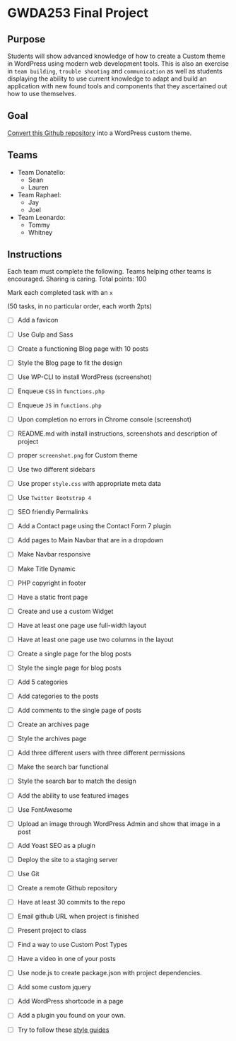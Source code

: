 # GWDA253 Final Project

## Purpose 
Students will show advanced knowledge of how to create a Custom theme in WordPress using modern web development tools. This is also an exercise in `team building`, `trouble shooting` and `communication` as well as students displaying the ability to use current knowledge to adapt and build an application with new found tools and components that they ascertained out how to use themselves.

## Goal
[Convert this Github repository](https://github.com/kingluddite/bhs-static) into a WordPress custom theme. 

## Teams
* Team Donatello:
    - Sean
    - Lauren
* Team Raphael:
    - Jay
    - Joel
* Team Leonardo:
    - Tommy
    - Whitney

## Instructions
Each team must complete the following. Teams helping other teams is encouraged. Sharing is caring.
Total points: 100

Mark each completed task with an `x`

(50 tasks, in no particular order, each worth 2pts)

* [ ] Add a favicon
* [ ] Use Gulp and Sass
* [ ] Create a functioning Blog page with 10 posts
* [ ] Style the Blog page to fit the design
* [ ] Use WP-CLI to install WordPress (screenshot)
* [ ] Enqueue `CSS` in `functions.php`
* [ ] Enqueue `JS` in `functions.php`
* [ ] Upon completion no errors in Chrome console (screenshot)
* [ ] README.md with install instructions, screenshots and description of project
* [ ] proper `screenshot.png` for Custom theme
* [ ] Use two different sidebars
* [ ] Use proper `style.css` with appropriate meta data
* [ ] Use `Twitter Bootstrap 4`
* [ ] SEO friendly Permalinks
* [ ] Add a Contact page using the Contact Form 7 plugin
* [ ] Add pages to Main Navbar that are in a dropdown
* [ ] Make Navbar responsive
* [ ] Make Title Dynamic
* [ ] PHP copyright in footer
* [ ] Have a static front page
* [ ] Create and use a custom Widget
* [ ] Have at least one page use full-width layout
* [ ] Have at least one page use two columns in the layout
* [ ] Create a single page for the blog posts
* [ ] Style the single page for blog posts
* [ ] Add 5 categories
* [ ] Add categories to the posts
* [ ] Add comments to the single page of posts
* [ ] Create an archives page
* [ ] Style the archives page
* [ ] Add three different users with three different permissions
* [ ] Make the search bar functional
* [ ] Style the search bar to match the design
* [ ] Add the ability to use featured images
* [ ] Use FontAwesome
* [ ] Upload an image through WordPress Admin and show that image in a post
* [ ] Add Yoast SEO as a plugin
* [ ] Deploy the site to a staging server
* [ ] Use Git
* [ ] Create a remote Github repository
* [ ] Have at least 30 commits to the repo
* [ ] Email github URL when project is finished
* [ ] Present project to class
* [ ] Find a way to use Custom Post Types
* [ ] Have a video in one of your posts
* [ ] Use node.js to create package.json with project dependencies.
* [ ] Add some custom jquery
* [ ] Add WordPress shortcode in a page
* [ ] Add a plugin you found on your own.
* [ ] Try to follow these [style guides](http://codeguide.co/.)


